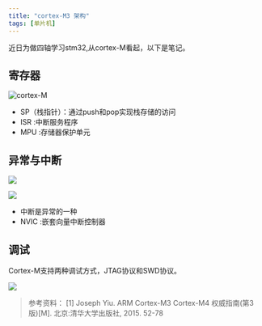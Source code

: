 ```yaml
---
title: "cortex-M3 架构"
tags: [单片机]
---
```

近日为做四轴学习stm32,从cortex-M看起，以下是笔记。
## 寄存器

![cortex-M](http://ogw6sutvr.bkt.clouddn.com/cortex-M.png-fireholder)

* SP（栈指针）：通过push和pop实现栈存储的访问
* ISR :中断服务程序
* MPU :存储器保护单元

## 异常与中断
![](http://ogw6sutvr.bkt.clouddn.com/ISR.png-fireholder)

![](http://ogw6sutvr.bkt.clouddn.com/NVIC.png-fireholder)

* 中断是异常的一种
* NVIC :嵌套向量中断控制器

## 调试
Cortex-M支持两种调试方式，JTAG协议和SWD协议。

![](http://ogw6sutvr.bkt.clouddn.com/debug.png-fireholder)

> 参考资料：
   [1] Joseph Yiu. ARM Cortex-M3 Cortex-M4 权威指南(第3版)[M]. 北京:清华大学出版社, 2015. 52-78

